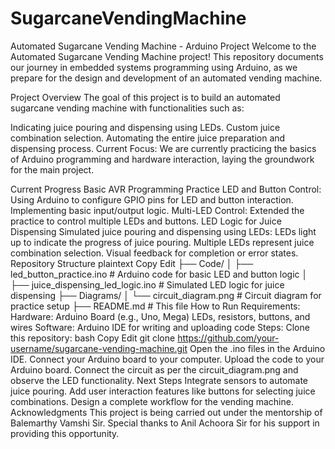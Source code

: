 # SugarcaneVendingMachine
Automated Sugarcane Vending Machine - Arduino Project
Welcome to the Automated Sugarcane Vending Machine project! This repository documents our journey in embedded systems programming using Arduino, as we prepare for the design and development of an automated vending machine.

Project Overview
The goal of this project is to build an automated sugarcane vending machine with functionalities such as:

Indicating juice pouring and dispensing using LEDs.
Custom juice combination selection.
Automating the entire juice preparation and dispensing process.
Current Focus:
We are currently practicing the basics of Arduino programming and hardware interaction, laying the groundwork for the main project.

Current Progress
Basic AVR Programming Practice
LED and Button Control:
Using Arduino to configure GPIO pins for LED and button interaction.
Implementing basic input/output logic.
Multi-LED Control:
Extended the practice to control multiple LEDs and buttons.
LED Logic for Juice Dispensing
Simulated juice pouring and dispensing using LEDs:
LEDs light up to indicate the progress of juice pouring.
Multiple LEDs represent juice combination selection.
Visual feedback for completion or error states.
Repository Structure
plaintext
Copy
Edit
├── Code/
│   ├── led_button_practice.ino       # Arduino code for basic LED and button logic
│   ├── juice_dispensing_led_logic.ino # Simulated LED logic for juice dispensing
├── Diagrams/
│   └── circuit_diagram.png           # Circuit diagram for practice setup
├── README.md                         # This file
How to Run
Requirements:
Hardware:
Arduino Board (e.g., Uno, Mega)
LEDs, resistors, buttons, and wires
Software:
Arduino IDE for writing and uploading code
Steps:
Clone this repository:
bash
Copy
Edit
git clone https://github.com/your-username/sugarcane-vending-machine.git
Open the .ino files in the Arduino IDE.
Connect your Arduino board to your computer.
Upload the code to your Arduino board.
Connect the circuit as per the circuit_diagram.png and observe the LED functionality.
Next Steps
Integrate sensors to automate juice pouring.
Add user interaction features like buttons for selecting juice combinations.
Design a complete workflow for the vending machine.
Acknowledgments
This project is being carried out under the mentorship of Balemarthy Vamshi Sir. Special thanks to Anil Achoora Sir for his support in providing this opportunity.

